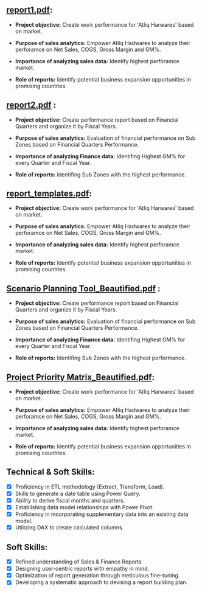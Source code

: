 ## [report1.pdf](https://github.com/glowstora-am/Excel-Sales-Analytics/blob/main/report1.pdf):


- **Project objective:** Create work performance for 'Atliq Harwares' based on market.

- **Purpose of sales analytics:** Empower Atliq Hadwares to analyze their perforamce on Net Sales, COGS, Gross Margin and GM%.

- **Importance of analyzing sales data:** Identify highest perforamce market.

- **Role of reports:** Identify potential business expansion opportunities in promising countries.


## [report2.pdf](https://github.com/glowstora-am/Excel-Sales-Analytics/blob/main/report2.pdf) :

- **Project objective:** Create performance report based on Financial Quarters and organize it by Fiscal Years.

- **Purpose of sales analytics:** Evaluation of financial performance on Sub Zones based on Financial Quarters Performance.

- **Importance of analyzing Finance data:** Identifing Highest GM% for every Quarter and Fiscal Year.

- **Role of reports:** Identifing Sub Zones with the highest performance.


## [report_templates.pdf](https://github.com/glowstora-am/Excel-Sales-Analytics/blob/main/report_templates.pdf):


- **Project objective:** Create work performance for 'Atliq Harwares' based on market.

- **Purpose of sales analytics:** Empower Atliq Hadwares to analyze their perforamce on Net Sales, COGS, Gross Margin and GM%.

- **Importance of analyzing sales data:** Identify highest perforamce market.

- **Role of reports:** Identify potential business expansion opportunities in promising countries.


 
 ## [Scenario Planning Tool_Beautified.pdf](https://github.com/glowstora-am/Excel-Sales-Analytics/blob/main/Scenario%20Planning%20Tool_Beautified.pdf) :

- **Project objective:** Create performance report based on Financial Quarters and organize it by Fiscal Years.

- **Purpose of sales analytics:** Evaluation of financial performance on Sub Zones based on Financial Quarters Performance.

- **Importance of analyzing Finance data:** Identifing Highest GM% for every Quarter and Fiscal Year.

- **Role of reports:** Identifing Sub Zones with the highest performance.


## [Project Priority Matrix_Beautified.pdf](https://github.com/glowstora-am/Excel-Sales-Analytics/blob/main/Project%20Priority%20Matrix_Beautified.pdf):


- **Project objective:** Create work performance for 'Atliq Harwares' based on market.

- **Purpose of sales analytics:** Empower Atliq Hadwares to analyze their perforamce on Net Sales, COGS, Gross Margin and GM%.

- **Importance of analyzing sales data:** Identify highest perforamce market.

- **Role of reports:** Identify potential business expansion opportunities in promising countries.



## Technical & Soft Skills:
- [x]	Proficiency in ETL methodology (Extract, Transform, Load).
- [x]	Skills to generate a date table using Power Query.
- [x]	Ability to derive fiscal months and quarters.
- [x]	Establishing data model relationships with Power Pivot.
- [x]	Proficiency in incorporating supplementary data into an existing data model.
- [x]	Utilizing DAX to create calculated columns.

## Soft Skills:
- [x]	Refined understanding of Sales & Finance Reports
- [x]	Designing user-centric reports with empathy in mind.
- [x]	Optimization of report generation through meticulous fine-tuning.
- [x]	Developing a systematic approach to devising a report building plan.
